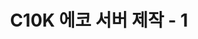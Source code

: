 ---
title: C10K 에코 서버 제작 - 1
published: 2025-08-25
description: '동시에 1만개의 연결이 가능한 에코 서버 제작'
tags: ["C++", "Network"]
category: 'Project'
draft: true
lang: 'ko'
---